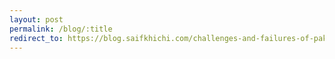 ```yaml
---
layout: post
permalink: /blog/:title
redirect_to: https://blog.saifkhichi.com/challenges-and-failures-of-pakistans-2018-general-election-result-transmission-system-rts-f4ee251986c6
---
```

